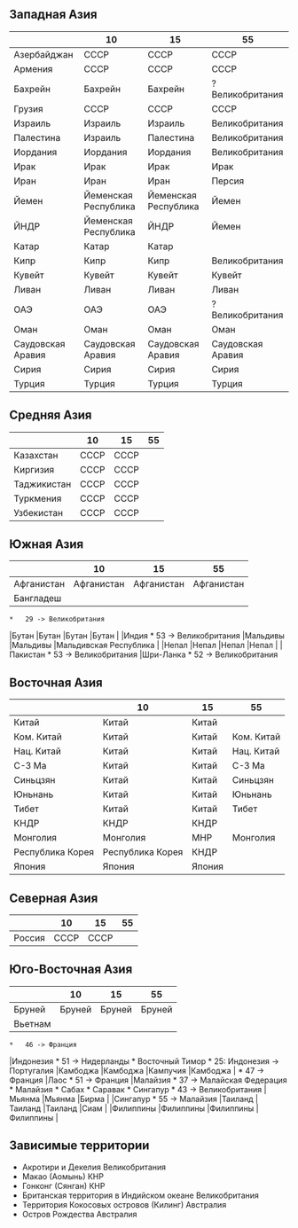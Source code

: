 ## Западная Азия

|                   |10                     |15                     |55                 |
|-------------------|-----------------------|-----------------------|-------------------|
|Азербайджан        |СССР                   |СССР                   |СССР               |
|Армения            |СССР                   |СССР                   |СССР               |
|Бахрейн            |Бахрейн                |Бахрейн                |? Великобритания   |
|Грузия             |СССР                   |СССР                   |СССР               |
|Израиль            |Израиль                |Израиль                |Великобритания     |
|Палестина          |Израиль                |Палестина              |Великобритания     |
|Иордания           |Иордания               |Иордания               |Великобритания     |
|Ирак               |Ирак                   |Ирак                   |Ирак               |
|Иран               |Иран                   |Иран                   |Персия             |
|Йемен              |Йеменская Республика   |Йеменская Республика   |Йемен              |
|ЙНДР               |Йеменская Республика   |ЙНДР                   |Йемен              |
|Катар              |Катар                  |Катар                  |                   |
|Кипр               |Кипр                   |Кипр                   |Великобритания     |
|Кувейт             |Кувейт                 |Кувейт                 |Кувейт             |
|Ливан              |Ливан                  |Ливан                  |Ливан              |
|ОАЭ                |ОАЭ                    |ОАЭ                    |?Великобритания    |
|Оман               |Оман                   |Оман                   |Оман               |
|Саудовская Аравия  |Саудовская Аравия      |Саудовская Аравия      |Саудовская Аравия  |
|Сирия              |Сирия                  |Сирия                  |Сирия              |
|Турция             |Турция                 |Турция                 |Турция             |

## Средняя Азия

|               |10     |15     |55 |
|---------------|-------|-------|---|
|Казахстан      |СССР   |СССР   |
|Киргизия       |СССР   |СССР   |
|Таджикистан    |СССР   |СССР   |
|Туркмения      |СССР   |СССР   |
|Узбекистан     |СССР   |СССР   |

## Южная Азия

|               |10     |15     |55 |
|---------------|-------|-------|---|
|Афганистан     |Афганистан     |Афганистан     |Афганистан     |
|Бангладеш
    *   29 -> Великобритания
|Бутан          |Бутан          |Бутан          |Бутан          |
|Индия
    *   53 -> Великобритания
|Мальдивы   |Мальдивы   |Мальдивская Республика |
|Непал      |Непал      |Непал                  |Непал      |
|Пакистан
    *   53 -> Великобритания
|Шри-Ланка
    *   52 -> Великобритания

## Восточная Азия

|                   |10                 |15     |55         |
|-------------------|-------------------|-------|-----------|
|Китай              |Китай              |Китай  |
|Ком. Китай         |Китай              |Китай  |Ком. Китай |
|Нац. Китай         |Китай              |Китай  |Нац. Китай |
|С-З Ма             |Китай              |Китай  |С-З Ма     |
|Синьцзян           |Китай              |Китай  |Синьцзян   |
|Юньнань            |Китай              |Китай  |Юньнань    |
|Тибет              |Китай              |Китай  |Тибет      |
|КНДР               |КНДР               |КНДР   |
|Монголия           |Монголия           |МНР    |Монголия   |
|Республика Корея   |Республика Корея   |КНДР   |
|Япония             |Япония             |Япония |

## Северная Азия

|       |10     |15     |55 |
|-------|-------|-------|---|
|Россия |СССР   |СССР   |

## Юго-Восточная Азия

|               |10     |15     |55 |
|---------------|-------|-------|---|
|Бруней         |Бруней         |Бруней         |Бруней         |
|Вьетнам
    *   46 -> Франция
|Индонезия
    *   51 -> Нидерланды
    *   Восточный Тимор
        *   25: Индонезия -> Португалия
|Камбоджа  |Камбоджа  |Кампучия  |Камбоджа  |
    *   47 -> Франция
|Лаос
    *   51 -> Франция
|Малайзия
    *   37 -> Малайская Федерация
        *   Малайзия
        *   Сабах
        *   Саравак
        *   Сингапур
    *   43 -> Великобритания
|Мьянма     |Мьянма     |Бирма      |
|Сингапур
    *   55 -> Малайзия
|Таиланд    |Таиланд    |Таиланд    |Сиам       |
|Филиппины  |Филиппины  |Филиппины  |Филиппины  |

## Зависимые территории

*   Акротири и Декелия                          Великобритания
*   Макао (Аомынь)                              КНР
*   Гонконг (Сянган)                            КНР
*   Британская территория в Индийском океане    Великобритания
*   Территория Кокосовых островов (Килинг)      Австралия
*   Остров Рождества                            Австралия
